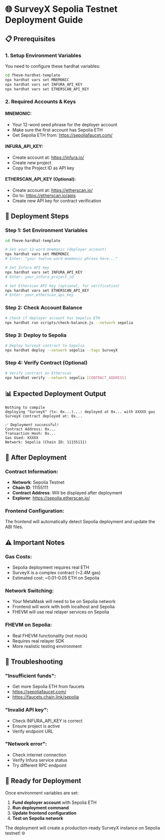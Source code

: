 # 🌐 SurveyX Sepolia Testnet Deployment Guide

## 📋 Prerequisites

### 1. **Setup Environment Variables**
You need to configure these hardhat variables:

```bash
cd fhevm-hardhat-template
npx hardhat vars set MNEMONIC
npx hardhat vars set INFURA_API_KEY  
npx hardhat vars set ETHERSCAN_API_KEY
```

### 2. **Required Accounts & Keys**

#### **MNEMONIC**:
- Your 12-word seed phrase for the deployer account
- Make sure the first account has Sepolia ETH
- Get Sepolia ETH from: https://sepoliafaucet.com/

#### **INFURA_API_KEY**:
- Create account at: https://infura.io/
- Create new project
- Copy the Project ID as API key

#### **ETHERSCAN_API_KEY** (Optional):
- Create account at: https://etherscan.io/
- Go to: https://etherscan.io/apis
- Create new API key for contract verification

## 🚀 Deployment Steps

### Step 1: Set Environment Variables
```bash
cd fhevm-hardhat-template

# Set your 12-word mnemonic (deployer account)
npx hardhat vars set MNEMONIC
# Enter: "your twelve word mnemonic phrase here..."

# Set Infura API key
npx hardhat vars set INFURA_API_KEY  
# Enter: your_infura_project_id

# Set Etherscan API key (optional, for verification)
npx hardhat vars set ETHERSCAN_API_KEY
# Enter: your_etherscan_api_key
```

### Step 2: Check Account Balance
```bash
# Check if deployer account has Sepolia ETH
npx hardhat run scripts/check-balance.js --network sepolia
```

### Step 3: Deploy to Sepolia
```bash
# Deploy SurveyX contract to Sepolia
npx hardhat deploy --network sepolia --tags SurveyX
```

### Step 4: Verify Contract (Optional)
```bash
# Verify contract on Etherscan
npx hardhat verify --network sepolia [CONTRACT_ADDRESS]
```

## 📊 Expected Deployment Output

```
Nothing to compile
deploying "SurveyX" (tx: 0x...)...: deployed at 0x... with XXXXX gas
SurveyX contract deployed at: 0x...

✅ Deployment successful!
Contract Address: 0x...
Transaction Hash: 0x...
Gas Used: XXXXX
Network: Sepolia (Chain ID: 11155111)
```

## 🔗 After Deployment

### **Contract Information**:
- **Network**: Sepolia Testnet
- **Chain ID**: 11155111
- **Contract Address**: Will be displayed after deployment
- **Explorer**: https://sepolia.etherscan.io/

### **Frontend Configuration**:
The frontend will automatically detect Sepolia deployment and update the ABI files.

## ⚠️ Important Notes

### **Gas Costs**:
- Sepolia deployment requires real ETH
- SurveyX is a complex contract (~2.4M gas)
- Estimated cost: ~0.01-0.05 ETH on Sepolia

### **Network Switching**:
- Your MetaMask will need to be on Sepolia network
- Frontend will work with both localhost and Sepolia
- FHEVM will use real relayer services on Sepolia

### **FHEVM on Sepolia**:
- Real FHEVM functionality (not mock)
- Requires real relayer SDK
- More realistic testing environment

## 🎯 Troubleshooting

### **"Insufficient funds"**:
- Get more Sepolia ETH from faucets
- https://sepoliafaucet.com/
- https://faucets.chain.link/sepolia

### **"Invalid API key"**:
- Check INFURA_API_KEY is correct
- Ensure project is active
- Verify endpoint URL

### **"Network error"**:
- Check internet connection
- Verify Infura service status
- Try different RPC endpoint

## 🚀 Ready for Deployment

Once environment variables are set:
1. **Fund deployer account** with Sepolia ETH
2. **Run deployment command**
3. **Update frontend configuration**
4. **Test on Sepolia network**

The deployment will create a production-ready SurveyX instance on Sepolia testnet! 🌐
